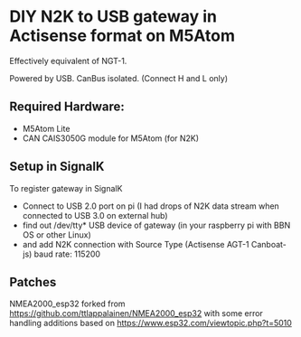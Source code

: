 # DIY N2K to USB gateway in Actisense format on M5Atom

Effectively equivalent of NGT-1.

Powered by USB. CanBus isolated. (Connect H and L only)

## Required Hardware:

- M5Atom Lite
- CAN CAIS3050G module for M5Atom (for N2K)

## Setup in SignalK

To register gateway in SignalK

- Connect to USB 2.0 port on pi (I had drops of N2K data stream when connected to USB 3.0 on external hub)
- find out /dev/tty* USB device of gateway (in your raspberry pi with BBN OS or other Linux)
- and add N2K connection with Source Type (Actisense AGT-1 Canboat-js) baud rate: 115200


## Patches

NMEA2000_esp32 forked from https://github.com/ttlappalainen/NMEA2000_esp32
with some error handling additions
based on https://www.esp32.com/viewtopic.php?t=5010
